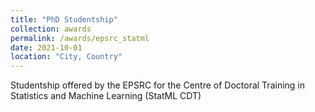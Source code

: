 ```yaml
---
title: "PhD Studentship"
collection: awards
permalink: /awards/epsrc_statml
date: 2021-10-01
location: "City, Country"
---
```


Studentship offered by the EPSRC for the Centre of Doctoral Training in Statistics and Machine Learning (StatML CDT)